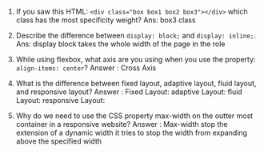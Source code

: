 1. If you saw this HTML: ```<div class="box box1 box2 box3"></div>``` which class has the most specificity weight?
Ans: box3 class
2. Describe the difference between ```display: block;``` and ```display: inline;```.
Ans: display block takes the whole width of the page in the role 
3. While using flexbox, what axis are you using when you use the property: ```align-items: center```?
Answer : Cross Axis
4. What is the difference between fixed layout, adaptive layout, fluid layout, and responsive layout?
Answer :
Fixed Layout:
adaptive Layout:
fluid Layout:
responsive Layout:

5. Why do we need to use the CSS property max-width on the outter most container in a responsive website?
Answer : Max-width stop the extension of a dynamic width it tries to stop the width from expanding above the specified width 
